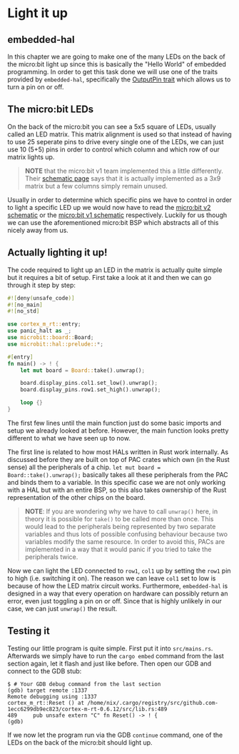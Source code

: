 # Light it up
## embedded-hal

In this chapter we are going to make one of the many LEDs on the back of the micro:bit light up since this is
basically the "Hello World" of embedded programming. In order to get this task done we will use one of the traits
provided by `embedded-hal`, specifically the [OutputPin trait] which allows us to turn a pin on or off.

[OutputPin trait]: https://docs.rs/embedded-hal/0.2.5/embedded_hal/digital/v2/trait.OutputPin.html

## The micro:bit LEDs

On the back of the micro:bit you can see a 5x5 square of LEDs, usually called an LED matrix. This matrix alignment is
used so that instead of having to use 25 seperate pins to drive every single one of the LEDs, we can just use 10 (5+5) pins in
order to control which column and which row of our matrix lights up.

> **NOTE** that the micro:bit v1 team implemented this a little differently. Their [schematic page] says
> that it is actually implemented as a 3x9 matrix but a few columns simply remain unused.

Usually in order to determine which specific pins we have to control in
order to light a specific LED up we would now have to read the
[micro:bit v2 schematic] or the [micro:bit v1 schematic] respectively.
Luckily for us though we can use the aforementioned micro:bit BSP
which abstracts all of this nicely away from us.

[schematic page]: https://tech.microbit.org/hardware/schematic/
[micro:bit v2 schematic]: https://github.com/microbit-foundation/microbit-v2-hardware/blob/main/V2/MicroBit_V2.0.0_S_schematic.PDF
[micro:bit v1 schematic]: https://github.com/bbcmicrobit/hardware/blob/master/V1.5/SCH_BBC-Microbit_V1.5.PDF

## Actually lighting it up!

The code required to light up an LED in the matrix is actually quite simple but it requires a bit of setup. First take
a look at it and then we can go through it step by step:

```rust
#![deny(unsafe_code)]
#![no_main]
#![no_std]

use cortex_m_rt::entry;
use panic_halt as _;
use microbit::board::Board;
use microbit::hal::prelude::*;

#[entry]
fn main() -> ! {
    let mut board = Board::take().unwrap();

    board.display_pins.col1.set_low().unwrap();
    board.display_pins.row1.set_high().unwrap();

    loop {}
}
```

The first few lines until the main function just do some basic imports and setup we already looked at before.
However, the main function looks pretty different to what we have seen up to now.

The first line is related to how most HALs written in Rust work internally.
As discussed before they are built on top of PAC crates which own (in the Rust sense)
all the peripherals of a chip. `let mut board = Board::take().unwrap();` basically takes all
these peripherals from the PAC and binds them to a variable. In this specific case we are
not only working with a HAL but with an entire BSP, so this also takes ownership
of the Rust representation of the other chips on the board.

> **NOTE**: If you are wondering why we have to call `unwrap()` here, in theory it is possible for `take()` to be called
> more than once. This would lead to the peripherals being represented by two separate variables and thus lots of
> possible confusing behaviour because two variables modify the same resource. In order to avoid this, PACs are
> implemented in a way that it would panic if you tried to take the peripherals twice.

Now we can light the LED connected to `row1`, `col1` up by setting the `row1` pin to high (i.e. switching it on).
The reason we can leave `col1` set to low is because of how the LED matrix circuit works. Furthermore, `embedded-hal` is
designed in a way that every operation on hardware can possibly return an error, even just toggling a pin on or off. Since
that is highly unlikely in our case, we can just `unwrap()` the result.

## Testing it

Testing our little program is quite simple. First put it into `src/mains.rs`. Afterwards we simply have to run the
`cargo embed` command from the last section again, let it flash and just like before. Then open our GDB and connect
to the GDB stub:

```
$ # Your GDB debug command from the last section
(gdb) target remote :1337
Remote debugging using :1337
cortex_m_rt::Reset () at /home/nix/.cargo/registry/src/github.com-1ecc6299db9ec823/cortex-m-rt-0.6.12/src/lib.rs:489
489     pub unsafe extern "C" fn Reset() -> ! {
(gdb)
```

If we now let the program run via the GDB `continue` command, one of the LEDs on the back of the micro:bit should light
up.
